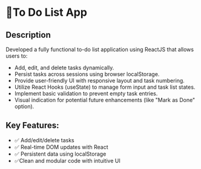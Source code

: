 # 📝To Do List App

## Description 
Developed a fully functional to-do list application using ReactJS that allows users to:
* Add, edit, and delete tasks dynamically.
* Persist tasks across sessions using browser localStorage.
* Provide user-friendly UI with responsive layout and task numbering.
* Utilize React Hooks (useState) to manage form input and task list states.
* Implement basic validation to prevent empty task entries.
* Visual indication for potential future enhancements (like "Mark as Done" option).

## Key Features:
- ✅ Add/edit/delete tasks 
- ✅ Real-time DOM updates with React 
- ✅ Persistent data using localStorage 
- ✅Clean and modular code with intuitive UI 
